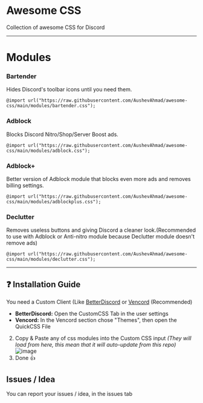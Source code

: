 # Awesome CSS
Collection of awesome CSS for Discord


---
# Modules

### Bartender

Hides Discord's toolbar icons until you need them. 
```
@import url("https://raw.githubusercontent.com/AushevAhmad/awesome-css/main/modules/bartender.css");
```
### Adblock
Blocks Discord Nitro/Shop/Server Boost ads.
```
@import url("https://raw.githubusercontent.com/AushevAhmad/awesome-css/main/modules/adblock.css");
```
### Adblock+
Better version of Adblock module that blocks even more ads and removes billing settings.
```
@import url("https://raw.githubusercontent.com/AushevAhmad/awesome-css/main/modules/adblockplus.css");
```
### Declutter
Removes useless buttons and giving Discord a cleaner look.(Recommended to use with Adblock or Anti-nitro module because Declutter module doesn't remove ads)
```
@import url("https://raw.githubusercontent.com/AushevAhmad/awesome-css/main/modules/declutter.css");
```
---

## ❓ Installation Guide

You need a Custom Client (Like [BetterDiscord](https://betterdiscord.app/) or [Vencord](https://vencord.dev) (Recommended)

- **BetterDiscord:**
Open the CustomCSS Tab in the user settings
- **Vencord:**
In the Vencord section chose "Themes", then open the QuickCSS File

2. Copy & Paste any of css modules into the Custom CSS input *(They will load from here, this mean that it will auto-update from this repo)*
![image](https://github.com/AushevAhmad/awesome-css/assets/113457231/894d9a44-2d81-438e-ae90-d96252e2c6e0)
3. Done 👍

## Issues / Idea

You can report your issues / idea, in the issues tab
